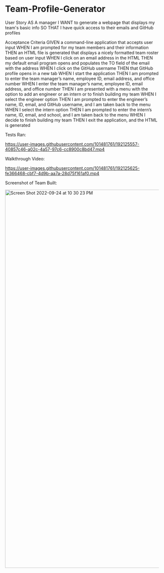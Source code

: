 # Team-Profile-Generator

User Story
AS A manager
I WANT to generate a webpage that displays my team's basic info
SO THAT I have quick access to their emails and GitHub profiles

Acceptance Criteria
GIVEN a command-line application that accepts user input
WHEN I am prompted for my team members and their information
THEN an HTML file is generated that displays a nicely formatted team roster based on user input
WHEN I click on an email address in the HTML
THEN my default email program opens and populates the TO field of the email with the address
WHEN I click on the GitHub username
THEN that GitHub profile opens in a new tab
WHEN I start the application
THEN I am prompted to enter the team manager’s name, employee ID, email address, and office number
WHEN I enter the team manager’s name, employee ID, email address, and office number
THEN I am presented with a menu with the option to add an engineer or an intern or to finish building my team
WHEN I select the engineer option
THEN I am prompted to enter the engineer’s name, ID, email, and GitHub username, and I am taken back to the menu
WHEN I select the intern option
THEN I am prompted to enter the intern’s name, ID, email, and school, and I am taken back to the menu
WHEN I decide to finish building my team
THEN I exit the application, and the HTML is generated

Tests Ran:



https://user-images.githubusercontent.com/101481761/192125557-40857c46-a02c-4a57-97c6-cc8900c8bd47.mp4

Walkthrough Video:


https://user-images.githubusercontent.com/101481761/192125625-fe366468-cbf7-4d9b-aa7a-28d75f161af0.mp4

Screenshot of Team Built:

<img width="1241" alt="Screen Shot 2022-09-24 at 10 30 23 PM" src="https://user-images.githubusercontent.com/101481761/192125664-29f1514a-cbe0-491d-990d-231f433c63f8.png">


